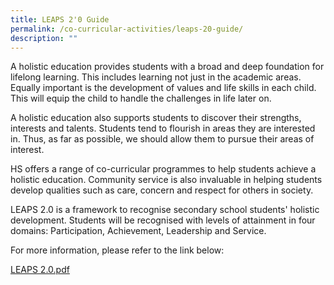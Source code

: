 ```yaml
---
title: LEAPS 2'0 Guide
permalink: /co-curricular-activities/leaps-20-guide/
description: ""
---
```

A holistic education provides students with a broad and deep foundation for lifelong learning. This includes learning not just in the academic areas. Equally important is the development of values and life skills in each child. This will equip the child to handle the challenges in life later on.

  

A holistic education also supports students to discover their strengths, interests and talents. Students tend to flourish in areas they are interested in. Thus, as far as possible, we should allow them to pursue their areas of interest.

  

HS offers a range of co-curricular programmes to help students achieve a holistic education. Community service is also invaluable in helping students develop qualities such as care, concern and respect for others in society.

  

LEAPS 2.0 is a framework to recognise secondary school students' holistic development. Students will be recognised with levels of attainment in four domains: Participation, Achievement, Leadership and Service.

  

For more information, please refer to the link below:

  
[LEAPS 2.0.pdf](/files/LEAPS%202-0.pdf)